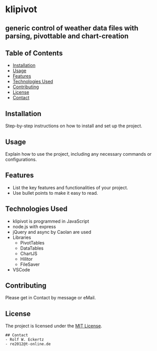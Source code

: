    # klipivot
   ## generic control of weather data files with parsing, pivottable and chart-creation

   ## Table of Contents
   - [Installation](#installation)
   - [Usage](#usage)
   - [Features](#features)
   - [Technologies Used](#technologies-used)
   - [Contributing](#contributing)
   - [License](#license)
   - [Contact](#contact)

   ## Installation
   Step-by-step instructions on how to install and set up the project.

   ## Usage
   Explain how to use the project, including any necessary commands or configurations.

   ## Features
   - List the key features and functionalities of your project.
   - Use bullet points to make it easy to read.

   ## Technologies Used
   - klipivot is programmed in JavaScript
   - node.js with express
   - jQuery and async by Caolan are used
   - Libraries
     - PivotTables
     - DataTables
     - ChartJS
     - Hilitor
     - FileSaver
   - VSCode

   ## Contributing
   Please get in Contact by message or eMail.

   ## License
   The project is licensed under the [MIT License](LICENSE).

    ## Contact
    - Rolf W. Eckertz
    - re2012@t-online.de
